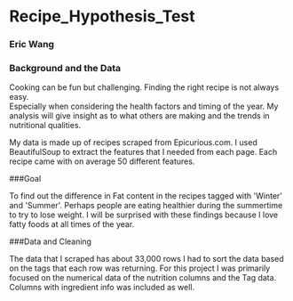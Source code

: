 # Recipe_Hypothesis_Test
### Eric Wang

### Background and the Data

Cooking can be fun but challenging. Finding the right recipe is not always easy.<br> Especially when considering the health factors and timing of the year. My analysis will give insight as to what others are making and the trends in nutritional qualities.<br>

My data is made up of recipes scraped from Epicurious.com. I used BeautifulSoup to extract the features that I needed from each page. Each recipe came with on average 50 different features.

###Goal

To find out the difference in Fat content in the recipes tagged with 'Winter' and 'Summer'. Perhaps people are eating healthier during the summertime to try to lose weight. I will be surprised with these findings because I love fatty foods at all times of the year.

###Data and Cleaning

The data that I scraped has about 33,000 rows
I had to sort the data based on the tags that each row was returning.
For this project I was primarily focused on the numerical data of the nutrition columns and the Tag data. Columns with ingredient info was included as well.<br>
